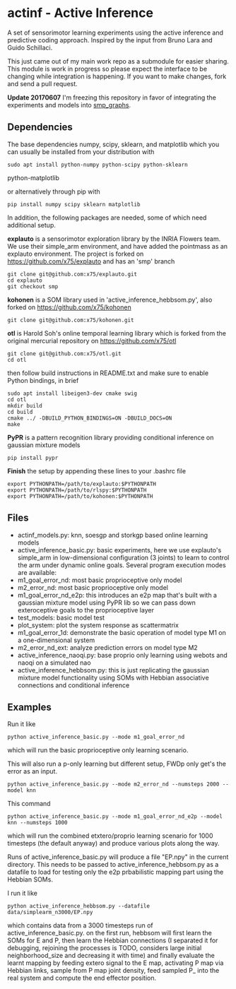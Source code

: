 actinf - Active Inference
=========================

A set of sensorimotor learning experiments using the active inference and predictive coding approach. Inspired by the input from Bruno Lara and Guido Schillaci.

This just came out of my main work repo as a submodule for easier sharing. This module is work in progress so please expect the interface to be changing while integration is happening. If you want to make changes, fork and send a pull request.

**Update 20170607** I'm freezing this repository in favor of integrating the experiments and models into [smp\_graphs](https://github.com/x75/smp\_graphs).

Dependencies
------------

The base dependencies numpy, scipy, sklearn, and matplotlib which you can usually be installed from your distribution with

``` example
sudo apt install python-numpy python-scipy python-sklearn
```

python-matplotlib

or alternatively through pip with

``` example
pip install numpy scipy sklearn matplotlib
```

In addition, the following packages are needed, some of which need additional setup.

**explauto** is a sensorimotor exploration library by the INRIA Flowers team. We use their simple\_arm environment, and have added the pointmass as an explauto environment. The project is forked on <https://github.com/x75/explauto> and has an 'smp' branch

``` example
git clone git@github.com:x75/explauto.git
cd explauto
git checkout smp
```

**kohonen** is a SOM library used in 'active\_inference\_hebbsom.py', also forked on <https://github.com/x75/kohonen>

``` example
git clone git@github.com:x75/kohonen.git
```

**otl** is Harold Soh's online temporal learning library which is forked from the original mercurial repository on <https://github.com/x75/otl>

``` example
git clone git@github.com:x75/otl.git
cd otl
```

then follow build instructions in README.txt and make sure to enable Python bindings, in brief

``` example
sudo apt install libeigen3-dev cmake swig
cd otl
mkdir build
cd build
cmake ../ -DBUILD_PYTHON_BINDINGS=ON -DBUILD_DOCS=ON
make
```

**PyPR** is a pattern recognition library providing conditional inference on gaussian mixture models

``` example
pip install pypr
```

**Finish** the setup by appending these lines to your .bashrc file

``` example
export PYTHONPATH=/path/to/explauto:$PYTHONPATH
export PYTHONPATH=/path/to/rlspy:$PYTHONPATH
export PYTHONPATH=/path/to/kohonen:$PYTHONPATH
```

Files
-----

-   actinf\_models.py: knn, soesgp and storkgp based online learning models
-   active\_inference\_basic.py: basic experiments, here we use explauto's simple\_arm in low-dimensional configuration (3 joints) to learn to control the arm under dynamic online goals. Several program execution modes are available:
-   m1\_goal\_error\_nd: most basic proprioceptive only model
-   m2\_error\_nd: most basic proprioceptive only model
-   m1\_goal\_error\_nd\_e2p: this introduces an e2p map that's built with a gaussian mixture model using PyPR lib so we can pass down exteroceptive goals to the proprioceptive layer
-   test\_models: basic model test
-   plot\_system: plot the system response as scattermatrix
-   m1\_goal\_error\_1d: demonstrate the basic operation of model type M1 on a one-dimensional system
-   m2\_error\_nd\_ext: analyze prediction errors on model type M2
-   active\_inference\_naoqi.py: base proprio only learning using webots and naoqi on a simulated nao
-   active\_inference\_hebbsom.py: this is just replicating the gaussian mixture model functionality using SOMs with Hebbian associative connections and conditional inference

Examples
--------

Run it like

``` example
python active_inference_basic.py --mode m1_goal_error_nd
```

which will run the basic proprioceptive only learning scenario.

This will also run a p-only learning but different setup, FWDp only get's the error as an input.

``` example
python active_inference_basic.py --mode m2_error_nd --numsteps 2000 --model knn
```

This command

``` example
python active_inference_basic.py --mode m1_goal_error_nd_e2p --model knn --numsteps 1000
```

which will run the combined etxtero/proprio learning scenario for 1000 timesteps (the default anyway) and produce various plots along the way.

Runs of active\_inference\_basic.py will produce a file "EP.npy" in the current directory. This needs to be passed to active\_inference\_hebbsom.py as a datafile to load for testing only the e2p prbabilistic mapping part using the Hebbian SOMs.

I run it like

``` example
python active_inference_hebbsom.py --datafile data/simplearm_n3000/EP.npy
```

which contains data from a 3000 timesteps run of active\_inference\_basic.py. on the first run, hebbsom will first learn the SOMs for E and P, then learn the Hebbian connections (I separated it for debugging, rejoining the processes is TODO, considers large initial neighborhood\_size and decreasing it with time) and finally evaluate the learnt mapping by feeding extero signal to the E map, activating P map via Hebbian links, sample from P map joint density, feed sampled P\_ into the real system and compute the end effector position.
